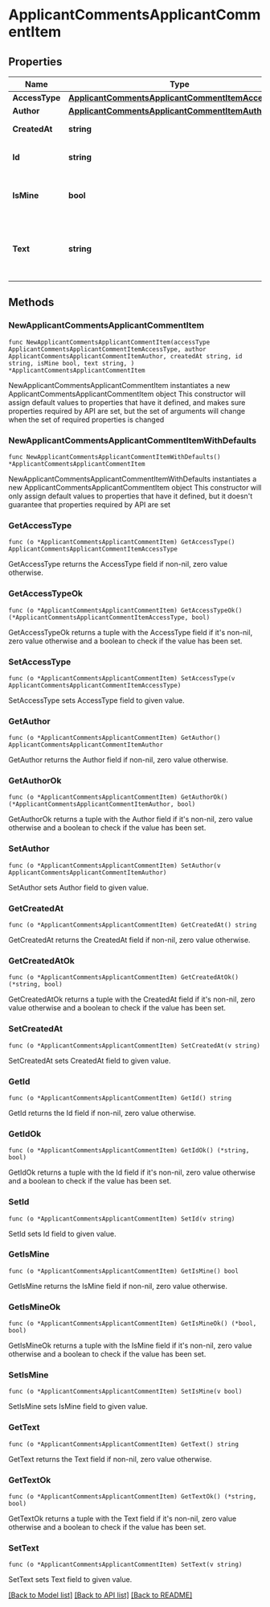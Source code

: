 # ApplicantCommentsApplicantCommentItem

## Properties

Name | Type | Description | Notes
------------ | ------------- | ------------- | -------------
**AccessType** | [**ApplicantCommentsApplicantCommentItemAccessType**](ApplicantCommentsApplicantCommentItemAccessType.md) |  | 
**Author** | [**ApplicantCommentsApplicantCommentItemAuthor**](ApplicantCommentsApplicantCommentItemAuthor.md) |  | 
**CreatedAt** | **string** | Дата создания комментария | 
**Id** | **string** | Уникальный идентификатор комментария | 
**IsMine** | **bool** | Комментарий написан текущим пользователем? | 
**Text** | **string** | Текст комментария. Может содержать символы новой строки | 

## Methods

### NewApplicantCommentsApplicantCommentItem

`func NewApplicantCommentsApplicantCommentItem(accessType ApplicantCommentsApplicantCommentItemAccessType, author ApplicantCommentsApplicantCommentItemAuthor, createdAt string, id string, isMine bool, text string, ) *ApplicantCommentsApplicantCommentItem`

NewApplicantCommentsApplicantCommentItem instantiates a new ApplicantCommentsApplicantCommentItem object
This constructor will assign default values to properties that have it defined,
and makes sure properties required by API are set, but the set of arguments
will change when the set of required properties is changed

### NewApplicantCommentsApplicantCommentItemWithDefaults

`func NewApplicantCommentsApplicantCommentItemWithDefaults() *ApplicantCommentsApplicantCommentItem`

NewApplicantCommentsApplicantCommentItemWithDefaults instantiates a new ApplicantCommentsApplicantCommentItem object
This constructor will only assign default values to properties that have it defined,
but it doesn't guarantee that properties required by API are set

### GetAccessType

`func (o *ApplicantCommentsApplicantCommentItem) GetAccessType() ApplicantCommentsApplicantCommentItemAccessType`

GetAccessType returns the AccessType field if non-nil, zero value otherwise.

### GetAccessTypeOk

`func (o *ApplicantCommentsApplicantCommentItem) GetAccessTypeOk() (*ApplicantCommentsApplicantCommentItemAccessType, bool)`

GetAccessTypeOk returns a tuple with the AccessType field if it's non-nil, zero value otherwise
and a boolean to check if the value has been set.

### SetAccessType

`func (o *ApplicantCommentsApplicantCommentItem) SetAccessType(v ApplicantCommentsApplicantCommentItemAccessType)`

SetAccessType sets AccessType field to given value.


### GetAuthor

`func (o *ApplicantCommentsApplicantCommentItem) GetAuthor() ApplicantCommentsApplicantCommentItemAuthor`

GetAuthor returns the Author field if non-nil, zero value otherwise.

### GetAuthorOk

`func (o *ApplicantCommentsApplicantCommentItem) GetAuthorOk() (*ApplicantCommentsApplicantCommentItemAuthor, bool)`

GetAuthorOk returns a tuple with the Author field if it's non-nil, zero value otherwise
and a boolean to check if the value has been set.

### SetAuthor

`func (o *ApplicantCommentsApplicantCommentItem) SetAuthor(v ApplicantCommentsApplicantCommentItemAuthor)`

SetAuthor sets Author field to given value.


### GetCreatedAt

`func (o *ApplicantCommentsApplicantCommentItem) GetCreatedAt() string`

GetCreatedAt returns the CreatedAt field if non-nil, zero value otherwise.

### GetCreatedAtOk

`func (o *ApplicantCommentsApplicantCommentItem) GetCreatedAtOk() (*string, bool)`

GetCreatedAtOk returns a tuple with the CreatedAt field if it's non-nil, zero value otherwise
and a boolean to check if the value has been set.

### SetCreatedAt

`func (o *ApplicantCommentsApplicantCommentItem) SetCreatedAt(v string)`

SetCreatedAt sets CreatedAt field to given value.


### GetId

`func (o *ApplicantCommentsApplicantCommentItem) GetId() string`

GetId returns the Id field if non-nil, zero value otherwise.

### GetIdOk

`func (o *ApplicantCommentsApplicantCommentItem) GetIdOk() (*string, bool)`

GetIdOk returns a tuple with the Id field if it's non-nil, zero value otherwise
and a boolean to check if the value has been set.

### SetId

`func (o *ApplicantCommentsApplicantCommentItem) SetId(v string)`

SetId sets Id field to given value.


### GetIsMine

`func (o *ApplicantCommentsApplicantCommentItem) GetIsMine() bool`

GetIsMine returns the IsMine field if non-nil, zero value otherwise.

### GetIsMineOk

`func (o *ApplicantCommentsApplicantCommentItem) GetIsMineOk() (*bool, bool)`

GetIsMineOk returns a tuple with the IsMine field if it's non-nil, zero value otherwise
and a boolean to check if the value has been set.

### SetIsMine

`func (o *ApplicantCommentsApplicantCommentItem) SetIsMine(v bool)`

SetIsMine sets IsMine field to given value.


### GetText

`func (o *ApplicantCommentsApplicantCommentItem) GetText() string`

GetText returns the Text field if non-nil, zero value otherwise.

### GetTextOk

`func (o *ApplicantCommentsApplicantCommentItem) GetTextOk() (*string, bool)`

GetTextOk returns a tuple with the Text field if it's non-nil, zero value otherwise
and a boolean to check if the value has been set.

### SetText

`func (o *ApplicantCommentsApplicantCommentItem) SetText(v string)`

SetText sets Text field to given value.



[[Back to Model list]](../README.md#documentation-for-models) [[Back to API list]](../README.md#documentation-for-api-endpoints) [[Back to README]](../README.md)


